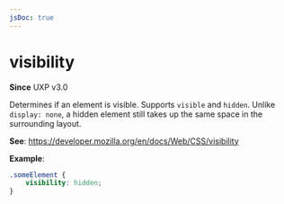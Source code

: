 ```yaml
---
jsDoc: true
---
```

# visibility

**Since**  UXP v3.0

Determines if an element is visible. Supports `visible` and `hidden`. Unlike `display: none`, a hidden element still takes up the same space in the surrounding layout.

**See**: https://developer.mozilla.org/en/docs/Web/CSS/visibility

**Example**:

```css
.someElement {
    visibility: hidden;
}
```

